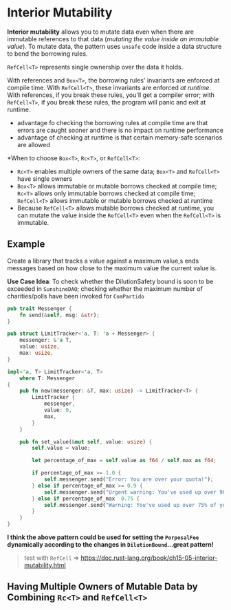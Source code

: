 # Interior Mutability

**Interior mutability** allows you to mutate data even when there are immutable references to that data (*mutating the value inside an immutable value*). To mutate data, the pattern uses `unsafe` code inside a data structure to bend the borrowing rules.

`RefCell<T>` represents single ownership over the data it holds. 

With references and `Box<T>`, the borrowing rules' invariants are enforced at compile time. With `RefCell<T>`, these invariants are enforced *at runtime*. With references, if you break these rules, you'll get a compiler error; with `RefCell<T>`, if you break these rules, the program will panic and exit at runtime.

* advantage fo checking the borrowing rules at compile time are that errors are caught sooner and there is no impact on runtime performance
* advantage of checking at runtime is that certain memory-safe scenarios are allowed

*When to choose `Box<T>`, `Rc<T>`, or `RefCell<T>`:
* `Rc<T>` enables multiple owners of the same data; `Box<T>` and `RefCell<T>` have single owners
* `Box<T>` allows immutable or mutable borrows checked at compile time; `Rc<T>` allows only immutable borrows checked at compile time; `RefCell<T>` allows immutable or mutable borrows checked at runtime
* Because `RefCell<T>` allows mutable borrows checked at runtime, you can mutate the value inside the `RefCell<T>` even when the `RefCell<T>` is immutable.

## Example

Create a library that tracks a value against a maximum value,s ends messages based on how close to the maximum value the current value is.

**Use Case Idea**: To check whether the DilutionSafety bound is soon to be exceeded in `SunshineDAO`; checking whether the maximum number of charities/polls have been invoked for `ComPartido`

```rust
pub trait Messenger {
    fn send(&self, msg: &str);
}

pub struct LimitTracker<'a, T: 'a + Messenger> {
    messenger: &'a T,
    value: usize,
    max: usize,
}

impl<'a, T> LimitTracker<'a, T>
    where T: Messenger 
{
    pub fn new(messenger: &T, max: usize) -> LimitTracker<T> {
        LimitTracker {
            messenger,
            value: 0,
            max,
        }
    }

    pub fn set_value(&mut self, value: usize) {
        self.value = value;

        let percentage_of_max = self.value as f64 / self.max as f64;

        if percentage_of_max >= 1.0 {
            self.messenger.send("Error: You are over your quota!");
        } else if percentage_of_max >= 0.9 {
            self.messenger.send("Urgent warning: You've used up over 90%");
        } else if percentage_of_max  0.75 {
            self.messenger.send("Warning: You've used up over 75% of your quota!");
        }
    }
}
```

**I think the above pattern could be used for setting the `PorposalFee` dynamically according to the changes in `DilutionBound`...great pattern!**

> test with `RefCell` => https://doc.rust-lang.org/book/ch15-05-interior-mutability.html

## Having Multiple Owners of Mutable Data by Combining `Rc<T>` and `RefCell<T>`


